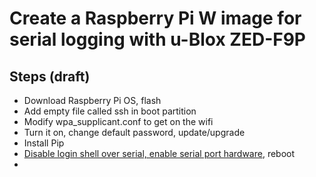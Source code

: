 # Create a Raspberry Pi W image for serial logging with u-Blox ZED-F9P

## Steps (draft)

- Download Raspberry Pi OS, flash
- Add empty file called ssh in boot partition
- Modify wpa_supplicant.conf to get on the wifi
- Turn it on, change default password, update/upgrade
- Install Pip
- [Disable login shell over serial, enable serial port hardware](https://www.raspberrypi.org/documentation/configuration/uart.md), reboot
- 